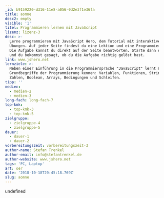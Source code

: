 ```yaml
---
_id: b9159220-d316-11e8-a056-0d2e3f1e36fa
title: aomne
desc2: empty
visible: '1'
titel: Programmieren lernen mit JavaScript
lizenz: lizenz-3
desc: >-
  Lerne programmieren mit JavaScript Hero, dem Tutorial mit interaktiven
  Übungen. Auf jeder Seite findest du eine Lektion und eine Programmieraufgabe.
  Die Aufgabe kannst du direkt auf der Seite beantworten. Starte dann die Tests
  und du bekommst gesagt, ob du die Aufgabe richtig gelöst hast.
link: www.jshero.net
lernziele: >-
  Neben einer Einführung in die Programmiersprache "JavaScript" lernt man
  Grundbegriffe der Programmierung kennen: Variablen, Funktionen, Strings,
  Zahlen, Boolean, Arrays, Bedingungen und Schleifen.
tipp: ''
medien:
  - medien-2
  - medien-3
long-fach: long-fach-7
top-kmk:
  - top-kmk-3
  - top-kmk-5
zielgruppe:
  - zielgruppe-4
  - zielgruppe-5
dauer:
  - dauer-1
  - dauer-2
vorbereitungszeit: vorbereitungszeit-3
author-name: Stefan Trenkel
author-email: info@stefantrenkel.de
author-website: www.jshero.net
tags: 'PC, Laptop'
art: oer
date: '2018-10-18T20:45:18.769Z'
slug: aomne
---
```

undefined
